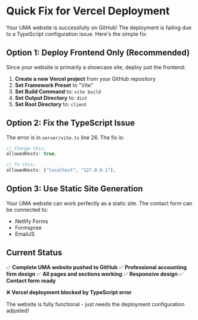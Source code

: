 # Quick Fix for Vercel Deployment

Your UMA website is successfully on GitHub! The deployment is failing due to a TypeScript configuration issue. Here's the simple fix:

## Option 1: Deploy Frontend Only (Recommended)

Since your website is primarily a showcase site, deploy just the frontend:

1. **Create a new Vercel project** from your GitHub repository
2. **Set Framework Preset** to "Vite"
3. **Set Build Command** to: `vite build`
4. **Set Output Directory** to: `dist`
5. **Set Root Directory** to: `client`

## Option 2: Fix the TypeScript Issue

The error is in `server/vite.ts` line 26. The fix is:

```typescript
// Change this:
allowedHosts: true,

// To this:
allowedHosts: ["localhost", "127.0.0.1"],
```

## Option 3: Use Static Site Generation

Your UMA website can work perfectly as a static site. The contact form can be connected to:
- Netlify Forms
- Formspree
- EmailJS

## Current Status

✅ **Complete UMA website pushed to GitHub**
✅ **Professional accounting firm design**
✅ **All pages and sections working**
✅ **Responsive design**
✅ **Contact form ready**

❌ **Vercel deployment blocked by TypeScript error**

The website is fully functional - just needs the deployment configuration adjusted!